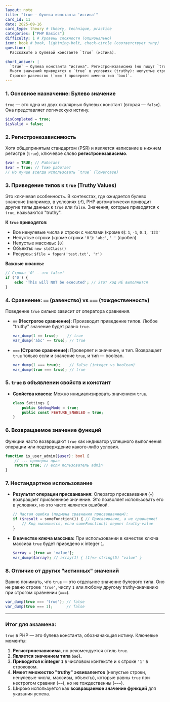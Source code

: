 ```yaml
---
layout: note
title: "true — булева константа 'истина'"
card_id: 11
date: 2025-09-16
card_type: theory # theory, technique, practice
categories: ["PHP Basics"]
difficulty: 1 # Уровень сложности (опционально)
icon: book # book, lightning-bolt, check-circle (соответствует типу)
question: |
  Расскажите о булевой константе `true` (истина).

short_answer: |
  `true` — булева константа "истина". Регистронезависима (но пишут `true`). Тип — `bool`, в числах это `1`, в строках — `'1'`.
  Много значений приводятся к `true` в условиях (truthy): непустые строки (кроме `'0'`), ненулевые числа, непустые массивы, объекты. 
  Строгое равенство (`===`) проверяет именно тип `bool`.
---
```

### 1. Основное назначение: Булево значение

`true` — это одна из двух скалярных булевых констант (вторая — `false`). Она представляет логическую истину.

```php
$isCompleted = true;
$isValid = false;
```

### 2. Регистронезависимость

Хотя общепринятым стандартом (PSR) и является написание в нижнем регистре (`true`), ключевое слово **регистронезависимо**.

```php
$var = TRUE; // Работает
$var = True; // Тоже работает
// Но лучше всегда использовать `true` (lowercase)
```

### 3. Приведение типов к `true` (Truthy Values)

Это ключевая особенность. В контекстах, где ожидается булево значение (например, в условиях `if`), PHP автоматически приводит другие типы данных к `true` или `false`. Значения, которые приводятся к `true`, называются "truthy".

**К `true` приводятся:**
*   Все ненулевые числа и строки с числами (кроме `0`): `1`, `-1`, `0.1`, `'123'`
*   Непустые строки (кроме строки `'0'`): `'abc'`, `' '` (пробел)
*   Непустые массивы: `[0]`
*   Объекты: `new stdClass()`
*   Ресурсы: `$file = fopen('test.txt', 'r')`

**Важные нюансы:**
```php
// Строка '0' - это false!
if ('0') {
    echo 'This will NOT be executed'; // Этот код НЕ выполнится
}
```

### 4. Сравнение: `==` (равенство) vs `===` (тождественность)

Поведение `true` сильно зависит от оператора сравнения.

*   **`==` (Нестрогое сравнение):** Производит приведение типов. Любое "truthy" значение будет равно `true`.
    ```php
    var_dump(1 == true);    // true
    var_dump('abc' == true); // true
    ```

*   **`===` (Строгое сравнение):** Проверяет и значение, и тип. Возвращает `true` только если и значение `true`, и тип — boolean.
    ```php
    var_dump(1 === true);    // false (integer vs boolean)
    var_dump(true === true); // true
    ```

### 5. `true` в объявлении свойств и констант

*   **Свойства класса:** Можно инициализировать значением `true`.
    ```php
    class Settings {
        public $debugMode = true;
        public const FEATURE_ENABLED = true;
    }
    ```

### 6. Возвращаемое значение функций

Функции часто возвращают `true` как индикатор успешного выполнения операции или подтверждение какого-либо условия.

```php
function is_user_admin($user): bool {
    // ... проверка прав
    return true; // если пользователь admin
}
```

### 7. Нестандартное использование

*   **Результат операции присваивания:** Оператор присваивания (`=`) возвращает присвоенное значение. Это позволяет использовать его в условиях, но это часто является ошибкой.
    ```php
    // Частая ошибка (подмена сравнения присваиванием):
    if ($result = someFunction()) { // Присваивание, а не сравнение!
        // Код выполнится, если someFunction() вернет truthy-value
    }
    ```

*   **В качестве ключа массива:** При использовании в качестве ключа массива `true` будет приведено к integer `1`.
    ```php
    $array = [true => 'value'];
    var_dump($array); // array(1) { [1]=> string(5) "value" }
    ```

### 8. Отличие от других "истинных" значений

Важно понимать, что `true` — это отдельное значение булевого типа. Оно не равно строке `'true'`, числу `1` или любому другому truthy-значению при строгом сравнении (`===`).

```php
var_dump(true === 'true'); // false
var_dump(true === 1);      // false
```

---

### Итог для экзамена:

`true` в PHP — это булева константа, обозначающая истину. Ключевые моменты:
1.  **Регистронезависима**, но рекомендуется стиль `true`.
2.  **Является значением типа `bool`**.
3.  **Приводится к integer `1`** в числовом контексте и к строке `'1'` в строковом.
4.  **Имеет множество "truthy" эквивалентов** (непустые строки, ненулевые числа, массивы, объекты), которые равны `true` при нестрогом сравнии (`==`), но не тождественны (`===`).
5.  Широко используется как **возвращаемое значение функций** для указания успеха.
